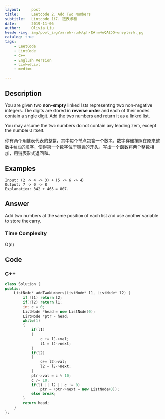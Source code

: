 ```yaml
---
layout:     post
title:      Leetcode 2. Add Two Numbers
subtitle:   Lintcode 167. 链表求和
date:       2019-11-06
author:     Olivia Liu
header-img: img/post_img/sarah-rudolph-EArm4uQAZ5Q-unsplash.jpg
catalog: true
tags:
    - LeetCode
    - LintCode
    - C++
    - English Version
    - LinkedList
    - medium

---
```


## Description

You are given two **non-empty** linked lists representing two non-negative integers. The digits are stored in **reverse order** and each of their nodes contain a single digit. Add the two numbers and return it as a linked list.

You may assume the two numbers do not contain any leading zero, except the number 0 itself. 

你有两个用链表代表的整数，其中每个节点包含一个数字。数字存储按照在原来整数中`相反`的顺序，使得第一个数字位于链表的开头。写出一个函数将两个整数相加，用链表形式返回和。    

## Examples

```
Input: (2 -> 4 -> 3) + (5 -> 6 -> 4)
Output: 7 -> 0 -> 8
Explanation: 342 + 465 = 807.
```

## Answer

Add two numbers at the same position of each list and use another variable to store the carry. 

### Time Complexity

 O(n)

## Code

### C++

```c++
class Solution {
public:
    ListNode* addTwoNumbers(ListNode* l1, ListNode* l2) {
        if(!l1) return l2;
        if(!l2) return l1;
        int c = 0;
        ListNode *head = new ListNode(0);
        ListNode *ptr = head;
        while(1)
        {
            if(l1)
            {
                c += l1->val;
                l1 = l1->next;
            }
            if(l2)
            {
                c+= l2->val;
                l2 = l2->next;
            }
            ptr->val = c % 10;
            c /= 10;
            if(l1 || l2 || c != 0)
                ptr = (ptr->next = new ListNode(0));
            else break;
        }
        return head;
    }
};
```